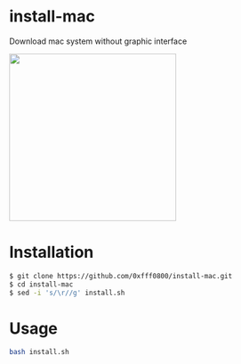 # install-mac
Download mac system without graphic interface


<img src="https://g.top4top.io/p_2375saai61.jpg" height="300">


# Installation
```bash
$ git clone https://github.com/0xfff0800/install-mac.git
$ cd install-mac
$ sed -i 's/\r//g' install.sh
```

# Usage
```bash
bash install.sh
```
